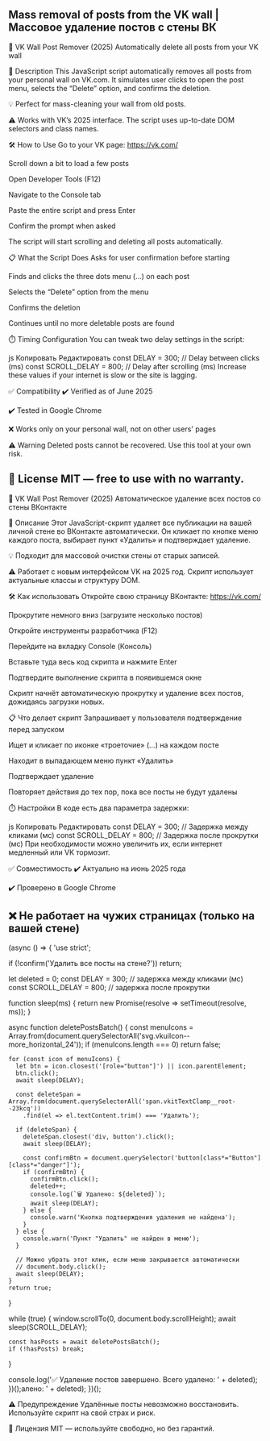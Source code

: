 Mass removal of posts from the VK wall | Массовое удаление постов с стены ВК
----------------------------------------------------------------------------------
🧹 VK Wall Post Remover (2025)
Automatically delete all posts from your VK wall

📌 Description
This JavaScript script automatically removes all posts from your personal wall on VK.com. It simulates user clicks to open the post menu, selects the “Delete” option, and confirms the deletion.

💡 Perfect for mass-cleaning your wall from old posts.

⚠️ Works with VK’s 2025 interface. The script uses up-to-date DOM selectors and class names.

🛠️ How to Use
Go to your VK page: https://vk.com/

Scroll down a bit to load a few posts

Open Developer Tools (F12)

Navigate to the Console tab

Paste the entire script and press Enter

Confirm the prompt when asked

The script will start scrolling and deleting all posts automatically.

📋 What the Script Does
Asks for user confirmation before starting

Finds and clicks the three dots menu (...) on each post

Selects the “Delete” option from the menu

Confirms the deletion

Continues until no more deletable posts are found

⏱️ Timing Configuration
You can tweak two delay settings in the script:

js
Копировать
Редактировать
const DELAY = 300;        // Delay between clicks (ms)
const SCROLL_DELAY = 800; // Delay after scrolling (ms)
Increase these values if your internet is slow or the site is lagging.

✅ Compatibility
✔️ Verified as of June 2025

✔️ Tested in Google Chrome

❌ Works only on your personal wall, not on other users' pages

⚠️ Warning
Deleted posts cannot be recovered. Use this tool at your own risk.

📄 License
MIT — free to use with no warranty.
-------------------------------------------------------------------
🧹 VK Wall Post Remover (2025)
Автоматическое удаление всех постов со стены ВКонтакте

📌 Описание
Этот JavaScript-скрипт удаляет все публикации на вашей личной стене во ВКонтакте автоматически. Он кликает по кнопке меню каждого поста, выбирает пункт «Удалить» и подтверждает удаление.

💡 Подходит для массовой очистки стены от старых записей.

⚠️ Работает с новым интерфейсом VK на 2025 год. Скрипт использует актуальные классы и структуру DOM.

🛠️ Как использовать
Откройте свою страницу ВКонтакте: https://vk.com/

Прокрутите немного вниз (загрузите несколько постов)

Откройте инструменты разработчика (F12)

Перейдите на вкладку Console (Консоль)

Вставьте туда весь код скрипта и нажмите Enter

Подтвердите выполнение скрипта в появившемся окне

Скрипт начнёт автоматическую прокрутку и удаление всех постов, дожидаясь загрузки новых.

📋 Что делает скрипт
Запрашивает у пользователя подтверждение перед запуском

Ищет и кликает по иконке «троеточие» (...) на каждом посте

Находит в выпадающем меню пункт «Удалить»

Подтверждает удаление

Повторяет действия до тех пор, пока все посты не будут удалены

⏱️ Настройки
В коде есть два параметра задержки:

js
Копировать
Редактировать
const DELAY = 300;        // Задержка между кликами (мс)
const SCROLL_DELAY = 800; // Задержка после прокрутки (мс)
При необходимости можно увеличить их, если интернет медленный или VK тормозит.

✅ Совместимость
✔️ Актуально на июнь 2025 года

✔️ Проверено в Google Chrome

❌ Не работает на чужих страницах (только на вашей стене)
-----------------------------------------------------------------------------------------

(async () => {
  'use strict';

  if (!confirm('Удалить все посты на стене?')) return;

  let deleted = 0;
  const DELAY = 300;       // задержка между кликами (мс)
  const SCROLL_DELAY = 800; // задержка после прокрутки

  function sleep(ms) {
    return new Promise(resolve => setTimeout(resolve, ms));
  }

  async function deletePostsBatch() {
    const menuIcons = Array.from(document.querySelectorAll('svg.vkuiIcon--more_horizontal_24'));
    if (menuIcons.length === 0) return false;

    for (const icon of menuIcons) {
      let btn = icon.closest('[role="button"]') || icon.parentElement;
      btn.click();
      await sleep(DELAY);

      const deleteSpan = Array.from(document.querySelectorAll('span.vkitTextClamp__root--23kcq'))
        .find(el => el.textContent.trim() === 'Удалить');

      if (deleteSpan) {
        deleteSpan.closest('div, button').click();
        await sleep(DELAY);

        const confirmBtn = document.querySelector('button[class*="Button"][class*="danger"]');
        if (confirmBtn) {
          confirmBtn.click();
          deleted++;
          console.log(`🗑️ Удалено: ${deleted}`);
          await sleep(DELAY);
        } else {
          console.warn('Кнопка подтверждения удаления не найдена');
        }
      } else {
        console.warn('Пункт "Удалить" не найден в меню');
      }

      // Можно убрать этот клик, если меню закрывается автоматически
      // document.body.click();
      await sleep(DELAY);
    }
    return true;
  }

  while (true) {
    window.scrollTo(0, document.body.scrollHeight);
    await sleep(SCROLL_DELAY);

    const hasPosts = await deletePostsBatch();
    if (!hasPosts) break;
  }

  console.log('✅ Удаление постов завершено. Всего удалено: ' + deleted);
})();алено: ' + deleted);
})();

⚠️ Предупреждение
Удалённые посты невозможно восстановить. Используйте скрипт на свой страх и риск.

📄 Лицензия
MIT — используйте свободно, но без гарантий. 
